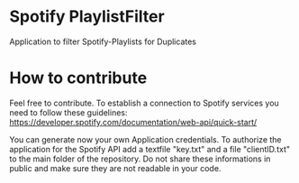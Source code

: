 # Spotify PlaylistFilter
Application to filter Spotify-Playlists for Duplicates

# How to contribute
Feel free to contribute. To establish a connection to Spotify services you need to follow these guidelines:
https://developer.spotify.com/documentation/web-api/quick-start/

You can generate now your own Application credentials. To authorize the application for the Spotify API add a textfile "key.txt" and a file "clientID.txt" to the main folder of the repository.
Do not share these informations in public and make sure they are not readable in your code.
